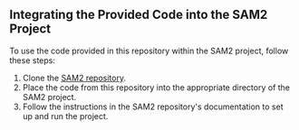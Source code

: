## Integrating the Provided Code into the SAM2 Project

To use the code provided in this repository within the SAM2 project, follow these steps:

1. Clone the [SAM2 repository](https://github.com/facebookresearch/sam2).
2. Place the code from this repository into the appropriate directory of the SAM2 project.
3. Follow the instructions in the SAM2 repository's documentation to set up and run the project.
